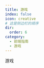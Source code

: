 ```yaml
---
title: 游戏
index: false
icon: creative
# 这是侧边栏的顺序
dir:
  order: 6
category:
  - 前端指南
  - 游戏
---
```


游戏
